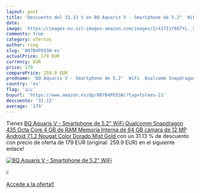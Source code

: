 ```yaml
---
layout: post
title: 'Descuento del 31.13 % en BQ Aquaris V - Smartphone de 5.2"  WiFi '
date: 
image: 'https://images-eu.ssl-images-amazon.com/images/I/41TIiY8O7YL._SL200_.jpg'
comments: true
category: ofertas
author: ring
slug: 'B07B4P65SW-es'
actualPrice: 179 EUR
currency: EUR
price: 179
comparePrice: 259.9 EUR
prodname: 'BQ Aquaris V - Smartphone de 5.2"  WiFi  Qualcomm Snapdragon 435 Octa Core  4 GB de RAM  Memoria Interna de 64 GB  cámara de 12 MP  Android 7.1.2 Nougat  Color Dorado  Mist Gold '
country: 'es'
flag: '🇪🇸'
buyurl: 'https://www.amazon.es/dp/B07B4P65SW/?tag=tolees-21'
descuento: '31.13'
average: '179'
---
```


Tienes [BQ Aquaris V - Smartphone de 5.2"  WiFi  Qualcomm Snapdragon 435 Octa Core  4 GB de RAM  Memoria Interna de 64 GB  cámara de 12 MP  Android 7.1.2 Nougat  Color Dorado  Mist Gold ](https://www.amazon.es/dp/B07B4P65SW/?tag=tolees-21) con un 31.13 % de descuento con precio de oferta de 179 EUR (original: 259.9 EUR) en el siguiente enlace!

[![BQ Aquaris V - Smartphone de 5.2"  WiFi ](https://images-eu.ssl-images-amazon.com/images/I/41TIiY8O7YL._SL200_.jpg)](https://www.amazon.es/dp/B07B4P65SW/?tag=tolees-21)

ℹ️:


[Accede a la oferta!!](https://www.amazon.es/dp/B07B4P65SW/?tag=tolees-21)

